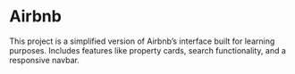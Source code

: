 # Airbnb
This project is a simplified version of Airbnb’s interface built for learning purposes. Includes features like property cards, search functionality, and a responsive navbar.
